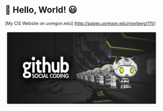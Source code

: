 # :rocket: Hello, World! :smiley:

[My CIS Website on
uoregon.edu] (http://pages.uoregon.edu/rnorberg/111/)

![github social coding logo](images/github-pic.png)
